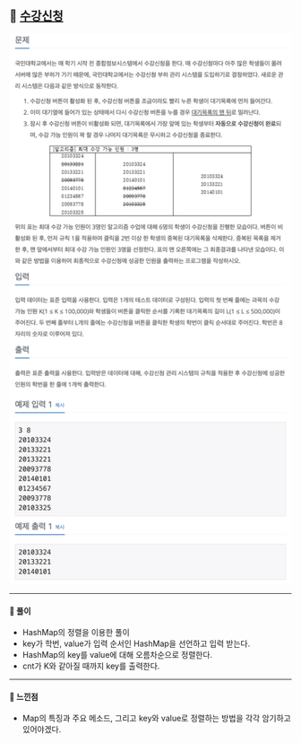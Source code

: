 ## 📖 [수강신청](https://www.acmicpc.net/problem/13414)
<img src="./assets/13414_수강신청.png" width="600px" />

---
#### 📍 풀이
- HashMap의 정렬을 이용한 풀이
- key가 학번, value가 입력 순서인 HashMap을 선언하고 입력 받는다.
- HashMap의 key를 value에 대해 오름차순으로 정렬한다.
- cnt가 K와 같아질 때까지 key를 출력한다.
---
#### 📍 느낀점
- Map의 특징과 주요 메소드, 그리고 key와 value로 정렬하는 방법을 각각 암기하고 있어야겠다.